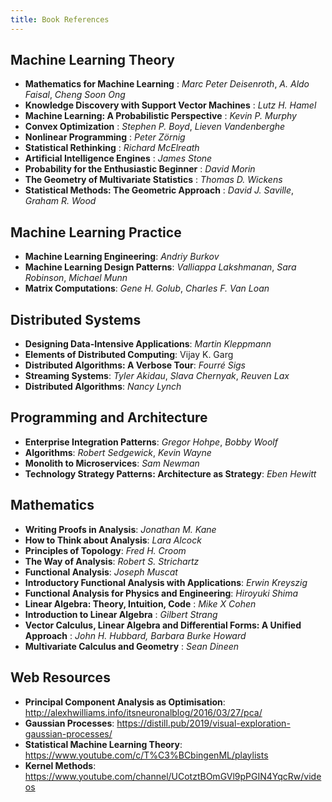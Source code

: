 ```yaml
---
title: Book References
---
```


## Machine Learning Theory
- **Mathematics for Machine Learning** : *Marc Peter Deisenroth*, *A. Aldo Faisal*, *Cheng Soon Ong*
- **Knowledge Discovery with Support Vector Machines** : *Lutz H. Hamel*
- **Machine Learning: A Probabilistic Perspective** : *Kevin P. Murphy*
- **Convex Optimization** : *Stephen P. Boyd*, *Lieven Vandenberghe*
- **Nonlinear Programming** : *Peter Zörnig*
- **Statistical Rethinking** : *Richard McElreath*
- **Artificial Intelligence Engines** : *James Stone*
- **Probability for the Enthusiastic Beginner** : *David Morin*
- **The Geometry of Multivariate Statistics** : *Thomas D. Wickens*
- **Statistical Methods: The Geometric Approach** : *David J. Saville*, *Graham R. Wood*

## Machine Learning Practice
- **Machine Learning Engineering**: *Andriy Burkov*
- **Machine Learning Design Patterns**: *Valliappa Lakshmanan*, *Sara Robinson*, *Michael Munn*
- **Matrix Computations**: *Gene H. Golub*, *Charles F. Van Loan*

## Distributed Systems
- **Designing Data-Intensive Applications**: *Martin Kleppmann*
- **Elements of Distributed Computing**: Vijay K. Garg
- **Distributed Algorithms: A Verbose Tour**: *Fourré Sigs*
- **Streaming Systems**: *Tyler Akidau*, *Slava Chernyak*, *Reuven Lax*
- **Distributed Algorithms**: *Nancy Lynch*

## Programming and Architecture
- **Enterprise Integration Patterns**: *Gregor Hohpe*, *Bobby Woolf*
- **Algorithms**: *Robert Sedgewick*, *Kevin Wayne*
- **Monolith to Microservices**: *Sam Newman*
- **Technology Strategy Patterns: Architecture as Strategy**: *Eben Hewitt*

## Mathematics
- **Writing Proofs in Analysis**: *Jonathan M. Kane*
- **How to Think about Analysis**: *Lara Alcock*
- **Principles of Topology**: *Fred H. Croom*
- **The Way of Analysis**: *Robert S. Strichartz*
- **Functional Analysis**: *Joseph Muscat*
- **Introductory Functional Analysis with Applications**: *Erwin Kreyszig*
- **Functional Analysis for Physics and Engineering**: *Hiroyuki Shima*
- **Linear Algebra: Theory, Intuition, Code** : *Mike X Cohen*
- **Introduction to Linear Algebra** : *Gilbert Strang*
- **Vector Calculus, Linear Algebra and Differential Forms: A Unified Approach** : *John H. Hubbard, Barbara Burke Howard*
- **Multivariate Calculus and Geometry** : *Sean Dineen*

## Web Resources
- **Principal Component Analysis as Optimisation**: http://alexhwilliams.info/itsneuronalblog/2016/03/27/pca/
- **Gaussian Processes**: https://distill.pub/2019/visual-exploration-gaussian-processes/
- **Statistical Machine Learning Theory**: https://www.youtube.com/c/T%C3%BCbingenML/playlists
- **Kernel Methods**: https://www.youtube.com/channel/UCotztBOmGVl9pPGIN4YqcRw/videos

